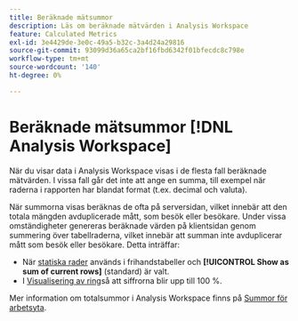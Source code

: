 ```yaml
---
title: Beräknade mätsummor
description: Läs om beräknade mätvärden i Analysis Workspace
feature: Calculated Metrics
exl-id: 3e4429de-3e0c-49a5-b32c-3a4d24a29816
source-git-commit: 93099d36a65ca2bf16fbd6342f01bfecdc8c798e
workflow-type: tm+mt
source-wordcount: '140'
ht-degree: 0%

---
```


# Beräknade mätsummor [!DNL Analysis Workspace]

När du visar data i Analysis Workspace visas i de flesta fall beräknade mätvärden. I vissa fall går det inte att ange en summa, till exempel när raderna i rapporten har blandat format (t.ex. decimal och valuta).

När summorna visas beräknas de ofta på serversidan, vilket innebär att den totala mängden avduplicerade mått, som besök eller besökare. Under vissa omständigheter genereras beräknade värden på klientsidan genom summering över tabellraderna, vilket innebär att summan inte avduplicerar mått som besök eller besökare. Detta inträffar:

* När [statiska rader](/help/analyze/analysis-workspace/visualizations/freeform-table/column-row-settings/manual-vs-dynamic-rows.md) används i frihandstabeller och **[!UICONTROL Show as sum of current rows]** (standard) är valt.
* I [Visualisering av ring](/help/analyze/analysis-workspace/visualizations/donut.md)så att siffrorna blir upp till 100 %.

Mer information om totalsummor i Analysis Workspace finns på [Summor för arbetsyta](https://experienceleague.adobe.com/docs/analytics/analyze/analysis-workspace/visualizations/freeform-table/workspace-totals.html#static-row-total).
